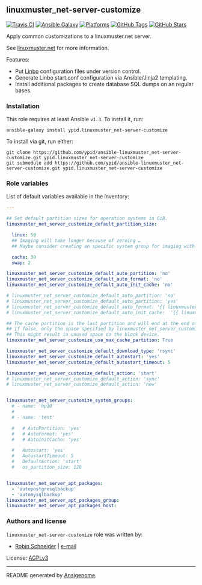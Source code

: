 ## linuxmuster_net-server-customize

<!-- This file was generated by Ansigenome. Do not edit this file directly but
     instead have a look at the files in the ./meta/ directory. -->

[![Travis CI](http://img.shields.io/travis/ypid/ansible-linuxmuster_net-server-customize.svg?style=flat)](http://travis-ci.org/ypid/ansible-linuxmuster_net-server-customize)
[![Ansible Galaxy](http://img.shields.io/badge/galaxy-ypid.linuxmuster_net–server–customize-660198.svg?style=flat)](https://galaxy.ansible.com/detail#/role/4054)
[![Platforms](http://img.shields.io/badge/platforms-debian%20/%20ubuntu-lightgrey.svg?style=flat)](https://galaxy.ansible.com/detail#/role/4054)
[![GitHub Tags](https://img.shields.io/github/tag/ypid/ansible-linuxmuster_net-server-customize.svg)](https://github.com/ypid/ansible-linuxmuster_net-server-customize)
[![GitHub Stars](https://img.shields.io/github/stars/ypid/ansible-linuxmuster_net-server-customize.svg)](https://github.com/ypid/ansible-linuxmuster_net-server-customize)


Apply common customizations to a linuxmuster.net server.

See [linuxmuster.net](https://linuxmuster.net) for more information.

Features:

* Put [Linbo](https://de.wikipedia.org/wiki/LINBO) configuration files under version control.
* Generate Linbo start.conf configuration via Ansible/Jinja2 templating.
* Install additional packages to create database SQL dumps on an regular bases.

### Installation

This role requires at least Ansible `v1.3`. To install it, run:

```Shell
ansible-galaxy install ypid.linuxmuster_net-server-customize
```

To install via git, run either:

```Shell
git clone https://github.com/ypid/ansible-linuxmuster_net-server-customize.git ypid.linuxmuster_net-server-customize
git submodule add https://github.com/ypid/ansible-linuxmuster_net-server-customize.git ypid.linuxmuster_net-server-customize
```



### Role variables

List of default variables available in the inventory:

```YAML
---

## Set default partition sizes for operation systems in GiB.
linuxmuster_net_server_customize_default_partition_size:

  linux: 50
  ## Imaging will take longer because of zeroing …
  ## Maybe consider creating an specific system group for imaging with a small partition.

  cache: 30
  swap: 2

linuxmuster_net_server_customize_default_auto_partition: 'no'
linuxmuster_net_server_customize_default_auto_format: 'no'
linuxmuster_net_server_customize_default_auto_init_cache: 'no'

# linuxmuster_net_server_customize_default_auto_partition: 'no'
# linuxmuster_net_server_customize_default_auto_partition: 'yes'
# linuxmuster_net_server_customize_default_auto_format: '{{ linuxmuster_net_server_customize_default_auto_partition }}'
# linuxmuster_net_server_customize_default_auto_init_cache:  '{{ linuxmuster_net_server_customize_default_auto_partition }}'

## The cache partition is the last partition and will end at the end of the block device if the following is true.
## If false, only the space specified by linuxmuster_net_server_customize_default_partition_size.cache will be used.
## This might result in unused space on the block device.
linuxmuster_net_server_customize_use_max_cache_partition: True

linuxmuster_net_server_customize_default_download_type: 'rsync'
linuxmuster_net_server_customize_default_autostart: 'yes'
linuxmuster_net_server_customize_default_autostart_timeout: 5

linuxmuster_net_server_customize_default_action: 'start'
# linuxmuster_net_server_customize_default_action: 'sync'
# linuxmuster_net_server_customize_default_action: 'new'


linuxmuster_net_server_customize_system_groups:
  # - name: 'hp10'
  #
  # - name: 'test'

  #   # AutoPartition: 'yes'
  #   # AutoFormat: 'yes'
  #   # AutoInitCache: 'yes'

  #   Autostart: 'yes'
  #   AutostartTimeout: 5
  #   DefaultAction: 'start'
  #   os_partition_size: 120


linuxmuster_net_server_apt_packages:
  - 'autopostgresqlbackup'
  - 'automysqlbackup'
linuxmuster_net_server_apt_packages_group:
linuxmuster_net_server_apt_packages_host:
```




### Authors and license

`linuxmuster_net-server-customize` role was written by:

- [Robin Schneider](https://github.com/ypid) | [e-mail](mailto:ypid@riseup.net)

License: [AGPLv3](https://tldrlegal.com/license/gnu-affero-general-public-license-v3-%28agpl-3.0%29)

***

README generated by [Ansigenome](https://github.com/nickjj/ansigenome/).

